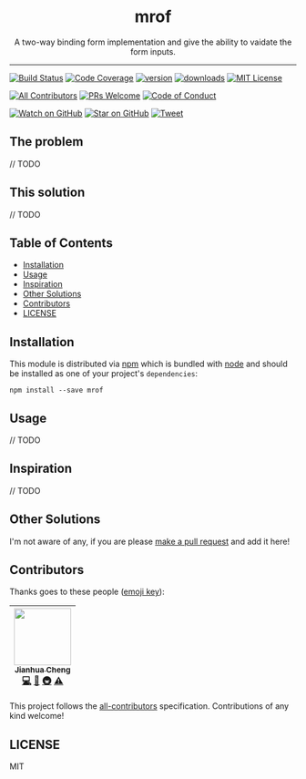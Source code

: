 <div align="center">
<h1>mrof</h1>

<p>A two-way binding form implementation and give the ability to vaidate the form inputs.</p>
</div>

<hr />

[![Build Status][build-badge]][build]
[![Code Coverage][coverage-badge]][coverage]
[![version][version-badge]][package]
[![downloads][downloads-badge]][npmtrends]
[![MIT License][license-badge]][license]

[![All Contributors](https://img.shields.io/badge/all_contributors-1-orange.svg?style=flat-square)](#contributors)
[![PRs Welcome][prs-badge]][prs]
[![Code of Conduct][coc-badge]][coc]

[![Watch on GitHub][github-watch-badge]][github-watch]
[![Star on GitHub][github-star-badge]][github-star]
[![Tweet][twitter-badge]][twitter]

## The problem

// TODO

## This solution

// TODO

## Table of Contents

<!-- START doctoc generated TOC please keep comment here to allow auto update -->

<!-- DON'T EDIT THIS SECTION, INSTEAD RE-RUN doctoc TO UPDATE -->

* [Installation](#installation)
* [Usage](#usage)
* [Inspiration](#inspiration)
* [Other Solutions](#other-solutions)
* [Contributors](#contributors)
* [LICENSE](#license)

<!-- END doctoc generated TOC please keep comment here to allow auto update -->

## Installation

This module is distributed via [npm][npm] which is bundled with [node][node] and
should be installed as one of your project's `dependencies`:

```
npm install --save mrof
```

## Usage

// TODO

## Inspiration

// TODO

## Other Solutions

I'm not aware of any, if you are please [make a pull request][prs] and add it
here!

## Contributors

Thanks goes to these people ([emoji key][emojis]):

<!-- ALL-CONTRIBUTORS-LIST:START - Do not remove or modify this section -->

<!-- prettier-ignore -->
| [<img src="https://avatars.githubusercontent.com/u/1500684?v=3" width="100px;"/><br /><sub><b>Jianhua Cheng</b></sub>](https://chengjianhua.com)<br />[💻](https://github.com/chengjianhua/mrof/commits?author=chengjianhua "Code") [📖](https://github.com/chengjianhua/mrof/commits?author=chengjianhua "Documentation") [🚇](#infra-chengjianhua "Infrastructure (Hosting, Build-Tools, etc)") [⚠️](https://github.com/chengjianhua/mrof/commits?author=chengjianhua "Tests") |
| :---: |

<!-- ALL-CONTRIBUTORS-LIST:END -->

This project follows the [all-contributors][all-contributors] specification.
Contributions of any kind welcome!

## LICENSE

MIT

[npm]: https://www.npmjs.com/
[node]: https://nodejs.org
[build-badge]: https://img.shields.io/travis/chengjianhua/mrof.svg?style=flat-square
[build]: https://travis-ci.org/chengjianhua/mrof
[coverage-badge]: https://img.shields.io/codecov/c/github/chengjianhua/mrof.svg?style=flat-square
[coverage]: https://codecov.io/github/chengjianhua/mrof
[version-badge]: https://img.shields.io/npm/v/mrof.svg?style=flat-square
[package]: https://www.npmjs.com/package/mrof
[downloads-badge]: https://img.shields.io/npm/dm/mrof.svg?style=flat-square
[npmtrends]: http://www.npmtrends.com/mrof
[license-badge]: https://img.shields.io/npm/l/mrof.svg?style=flat-square
[license]: https://github.com/chengjianhua/mrof/blob/master/LICENSE
[prs-badge]: https://img.shields.io/badge/PRs-welcome-brightgreen.svg?style=flat-square
[prs]: http://makeapullrequest.com
[donate-badge]: https://img.shields.io/badge/$-support-green.svg?style=flat-square
[coc-badge]: https://img.shields.io/badge/code%20of-conduct-ff69b4.svg?style=flat-square
[coc]: https://github.com/chengjianhua/mrof/blob/master/other/CODE_OF_CONDUCT.md
[github-watch-badge]: https://img.shields.io/github/watchers/chengjianhua/mrof.svg?style=social
[github-watch]: https://github.com/chengjianhua/mrof/watchers
[github-star-badge]: https://img.shields.io/github/stars/chengjianhua/mrof.svg?style=social
[github-star]: https://github.com/chengjianhua/mrof/stargazers
[twitter]: https://twitter.com/intent/tweet?text=Check%20out%20mrof%20by%20%40chengjianhua%20https%3A%2F%2Fgithub.com%2Fchengjianhua%2Fmrof%20%F0%9F%91%8D
[twitter-badge]: https://img.shields.io/twitter/url/https/github.com/chengjianhua/mrof.svg?style=social
[emojis]: https://github.com/chengjianhua/all-contributors#emoji-key
[all-contributors]: https://github.com/chengjianhua/all-contributors
